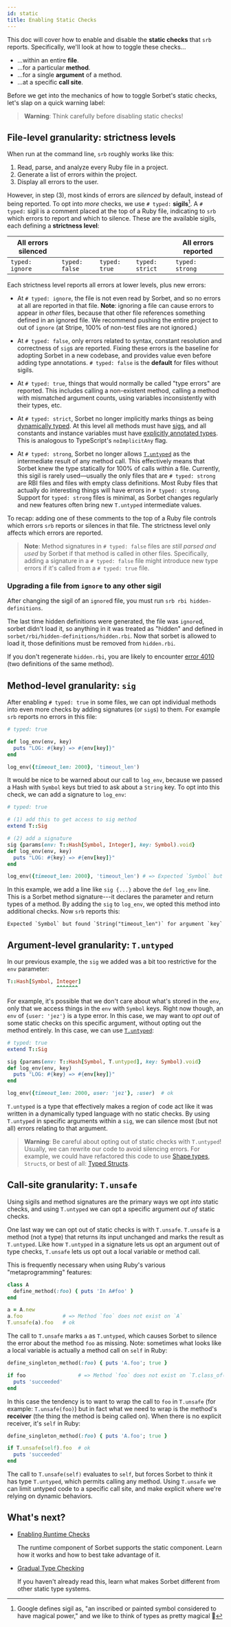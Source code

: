 ```yaml
---
id: static
title: Enabling Static Checks
---
```


This doc will cover how to enable and disable the **static checks** that `srb`
reports. Specifically, we'll look at how to toggle these checks...

- ...within an entire **file**.
- ...for a particular **method**.
- ...for a single **argument** of a method.
- ...at a specific **call site**.

Before we get into the mechanics of how to toggle Sorbet's static checks, let's
slap on a quick warning label:

> **Warning**: Think carefully before disabling static checks!

## File-level granularity: strictness levels

When run at the command line, `srb` roughly works like this:

1.  Read, parse, and analyze every Ruby file in a project.
2.  Generate a list of errors within the project.
3.  Display all errors to the user.

However, in step (3), most kinds of errors are _silenced_ by default, instead of
being reported. To opt into _more_ checks, we use `# typed:` **sigils**[^sigil].
A `# typed:` sigil is a comment placed at the top of a Ruby file, indicating to
`srb` which errors to report and which to silence. These are the available
sigils, each defining a **strictness level**:

<!-- prettier-ignore-start -->

[^sigil]: Google defines sigil as, "an inscribed or painted symbol considered to
have magical power," and we like to think of types as pretty magical 🙂

<!-- prettier-ignore-end -->

| All errors silenced |                |               |                 | All errors reported |
| ------------------- | -------------- | ------------- | --------------- | ------------------- |
| `typed: ignore`     | `typed: false` | `typed: true` | `typed: strict` | `typed: strong`     |

Each strictness level reports all errors at lower levels, plus new errors:

- At `# typed: ignore`, the file is not even read by Sorbet, and so no errors at
  all are reported in that file. **Note**: ignoring a file can cause errors to
  appear in _other_ files, because that other file references something defined
  in an ignored file. We recommend pushing the entire project to out of `ignore`
  (at Stripe, 100% of non-test files are not ignored.)

- At `# typed: false`, only errors related to syntax, constant resolution and
  correctness of `sig`s are reported. Fixing these errors is the baseline for
  adopting Sorbet in a new codebase, and provides value even before adding type
  annotations. `# typed: false` is the **default** for files without sigils.

- At `# typed: true`, things that would normally be called "type errors" are
  reported. This includes calling a non-existent method, calling a method with
  mismatched argument counts, using variables inconsistently with their types,
  etc.

- At `# typed: strict`, Sorbet no longer implicitly marks things as being
  [dynamically typed](untyped.md). At this level all methods must have
  [sigs](sigs.md), and all constants and instance variables must have
  [explicitly annotated types](type-annotations.md). This is analogous to
  TypeScript's `noImplicitAny` flag.

<a class="anchor" aria-hidden="true" id="typed-strong"></a>

- At `# typed: strong`, Sorbet no longer allows [`T.untyped`](untyped.md) as the
  intermediate result of any method call. This effectively means that Sorbet
  knew the type statically for 100% of calls within a file. Currently, this
  sigil is rarely used—usually the only files that are `# typed: strong` are RBI
  files and files with empty class definitions. Most Ruby files that actually do
  interesting things will have errors in `# typed: strong`. Support for
  `typed: strong` files is minimal, as Sorbet changes regularly and new features
  often bring new `T.untyped` intermediate values.

To recap: adding one of these comments to the top of a Ruby file controls which
errors `srb` reports or silences in that file. The strictness level only affects
which errors are reported.

> **Note**: Method signatures in `# typed: false` files are _still parsed and
> used_ by Sorbet if that method is called in other files. Specifically, adding
> a signature in a `# typed: false` file might introduce new type errors if it's
> called from a `# typed: true` file.

### Upgrading a file from `ignore` to any other sigil

After changing the sigil of an `ignore`d file, you must run
`srb rbi hidden-definitions`.

The last time hidden definitions were generated, the file was `ignore`d, sorbet
didn't load it, so anything in it was treated as "hidden" and defined in
`sorbet/rbi/hidden-definitions/hidden.rbi`. Now that sorbet is allowed to load
it, those definitions must be removed from `hidden.rbi`.

If you don't regenerate `hidden.rbi`, you are likely to encounter
[error 4010](https://srb.help/4010) (two definitions of the same method).

## Method-level granularity: `sig`

After enabling `# typed: true` in some files, we can opt individual methods into
even more checks by adding signatures (or `sig`s) to them. For example `srb`
reports no errors in this file:

```ruby
# typed: true

def log_env(env, key)
  puts "LOG: #{key} => #{env[key]}"
end

log_env({timeout_len: 2000}, 'timeout_len')
```

It would be nice to be warned about our call to `log_env`, because we passed a
Hash with `Symbol` keys but tried to ask about a `String` key. To opt into this
check, we can add a signature to `log_env`:

```ruby
# typed: true

# (1) add this to get access to sig method
extend T::Sig

# (2) add a signature
sig {params(env: T::Hash[Symbol, Integer], key: Symbol).void}
def log_env(env, key)
  puts "LOG: #{key} => #{env[key]}"
end

log_env({timeout_len: 2000}, 'timeout_len') # => Expected `Symbol` but found `String("timeout_len")`
```

In this example, we add a line like `sig {...}` above the `def log_env` line.
This is a Sorbet method signature---it declares the parameter and return types
of a method. By adding the `sig` to `log_env`, we opted this method into
additional checks. Now `srb` reports this:

```plaintext
Expected `Symbol` but found `String("timeout_len")` for argument `key`
```

## Argument-level granularity: `T.untyped`

In our previous example, the `sig` we added was a bit too restrictive for the
`env` parameter:

```ruby
T::Hash[Symbol, Integer]
                ^^^^^^^
```

For example, it's possible that we don't care about what's stored in the `env`,
only that we access things in the `env` with `Symbol` keys. Right now though, an
`env` of `{user: 'jez'}` is a type error. In this case, we may want to _opt out_
of some static checks on this specific argument, without opting out the method
entirely. In this case, we can use [`T.untyped`](untyped.md):

```ruby
# typed: true
extend T::Sig

sig {params(env: T::Hash[Symbol, T.untyped], key: Symbol).void}
def log_env(env, key)
  puts "LOG: #{key} => #{env[key]}"
end

log_env({timeout_len: 2000, user: 'jez'}, :user)  # ok
```

`T.untyped` is a type that effectively makes a region of code act like it was
written in a dynamically typed language with no static checks. By using
`T.untyped` in specific arguments within a `sig`, we can silence most (but not
all) errors relating to that argument.

> **Warning**: Be careful about opting out of static checks with `T.untyped`!
> Usually, we can rewrite our code to avoid silencing errors. For example, we
> could have refactored this code to use [Shape types](shapes.md), `Struct`s, or
> best of all: [Typed Structs](tstruct.md).

## Call-site granularity: `T.unsafe`

Using sigils and method signatures are the primary ways we opt _into_ static
checks, and using `T.untyped` we can opt a specific argument _out of_ static
checks.

One last way we can opt out of static checks is with `T.unsafe`. `T.unsafe` is a
method (not a type) that returns its input unchanged and marks the result as
`T.untyped`. Like how `T.untyped` in a signature lets us opt an argument out of
type checks, `T.unsafe` lets us opt out a local variable or method call.

This is frequently necessary when using Ruby's various "metaprogramming"
features:

```ruby
class A
  define_method(:foo) { puts 'In A#foo' }
end

a = A.new
a.foo             # => Method `foo` does not exist on `A`
T.unsafe(a).foo   # ok
```

The call to `T.unsafe` marks `a` as `T.untyped`, which causes Sorbet to silence
the error about the method `foo` as missing. Note: sometimes what looks like a
local variable is actually a method call on `self` in Ruby:

```ruby
define_singleton_method(:foo) { puts 'A.foo'; true }

if foo                 # => Method `foo` does not exist on `T.class_of(A)`
  puts 'succeeded'
end
```

In this case the tendency is to want to wrap the call to `foo` in `T.unsafe`
(for example: `T.unsafe(foo)`) but in fact what we need to wrap is the method's
**receiver** (the thing the method is being called on). When there is no
explicit receiver, it's `self` in Ruby:

```ruby
define_singleton_method(:foo) { puts 'A.foo'; true }

if T.unsafe(self).foo  # ok
  puts 'succeeded'
end
```

The call to `T.unsafe(self)` evaluates to `self`, but forces Sorbet to think it
has type `T.untyped`, which permits calling any method. Using `T.unsafe` we can
limit untyped code to a specific call site, and make explicit where we're
relying on dynamic behaviors.

## What's next?

- [Enabling Runtime Checks](runtime.md)

  The runtime component of Sorbet supports the static component. Learn how it
  works and how to best take advantage of it.

- [Gradual Type Checking](gradual.md)

  If you haven't already read this, learn what makes Sorbet different from other
  static type systems.
